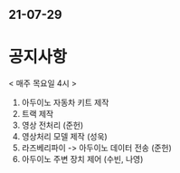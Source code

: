 ## 21-07-29
# 공지사항
< 매주 목요일 4시 >
1. 아두이노 자동차 키트 제작
2. 트랙 제작
3. 영상 전처리 (준헌)
4. 영상처리 모델 제작 (성욱)
5. 라즈베리파이 -> 아두이노 데이터 전송 (준헌)
6. 아두이노 주변 장치 제어 (수빈, 나영)
